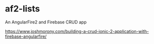 # af2-lists
An AngularFire2 and Firebase CRUD app

https://www.joshmorony.com/building-a-crud-ionic-2-application-with-firebase-angularfire/
